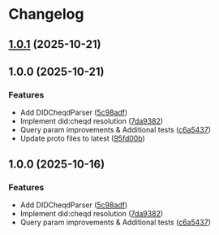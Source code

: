 # Changelog

## [1.0.1](https://github.com/cheqd/did-resolver-rs/compare/1.0.0...1.0.1) (2025-10-21)

## 1.0.0 (2025-10-21)

### Features

* Add DIDCheqdParser ([5c98adf](https://github.com/cheqd/did-resolver-rs/commit/5c98adf3cff1e2a82e2b30e429f277029e142de9))
* Implement did:cheqd resolution ([7da9382](https://github.com/cheqd/did-resolver-rs/commit/7da9382fe9f9c0454a256c9afdc1221a15a53540))
* Query param improvements & Additional tests ([c6a5437](https://github.com/cheqd/did-resolver-rs/commit/c6a5437a32c701fe4bf119930938e7d0d3663a69))
* Update proto files to latest ([95fd00b](https://github.com/cheqd/did-resolver-rs/commit/95fd00bdbff4b0c2e6f64db8fba8551c3cfcf4d6))

## 1.0.0 (2025-10-16)

### Features

* Add DIDCheqdParser ([5c98adf](https://github.com/cheqd/did-resolver-rs/commit/5c98adf3cff1e2a82e2b30e429f277029e142de9))
* Implement did:cheqd resolution ([7da9382](https://github.com/cheqd/did-resolver-rs/commit/7da9382fe9f9c0454a256c9afdc1221a15a53540))
* Query param improvements & Additional tests ([c6a5437](https://github.com/cheqd/did-resolver-rs/commit/c6a5437a32c701fe4bf119930938e7d0d3663a69))
